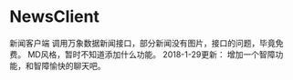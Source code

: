# NewsClient
新闻客户端
调用万象数据新闻接口，部分新闻没有图片，接口的问题，毕竟免费。
MD风格，暂时不知道添加什么功能。
2018-1-29更新：
增加一个智障功能，和智障愉快的聊天吧。
